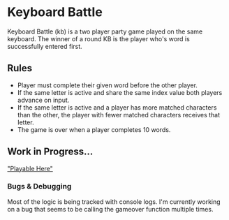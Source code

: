 # Keyboard Battle 
Keyboard Battle (kb) is a two player party game played on the same keyboard. The winner of a round KB is the player who's word is successfully entered first.

## Rules
  * Player must complete their given word before the other player.
  * If the same letter is active and share the same index value both players advance on input.
  * If the same letter is active and a player has more matched characters than the other, the player with fewer matched characters receives that letter.
  * The game is over when a player completes 10 words.

## Work in Progress... 
["Playable Here"](https://brendanmp.github.io/kb/)

### Bugs & Debugging
Most of the logic is being tracked with console logs. I'm currently working on a bug that seems to be calling the gameover function multiple times. 
